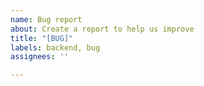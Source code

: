 ```yaml
---
name: Bug report
about: Create a report to help us improve
title: "[BUG]"
labels: backend, bug
assignees: ''

---
```



